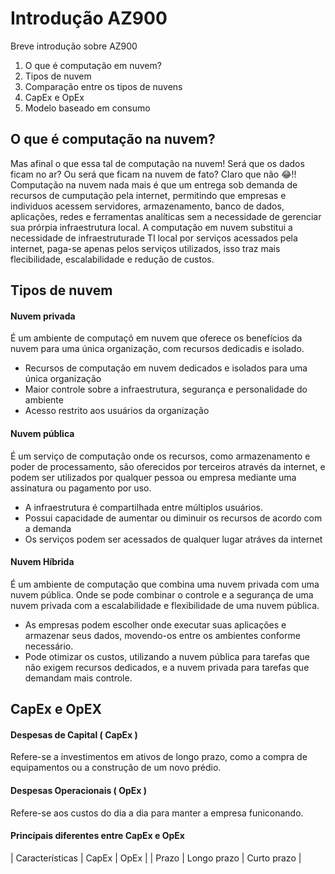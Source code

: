 # Introdução AZ900

Breve introdução sobre AZ900
1. O que é computação em nuvem?
2. Tipos de nuvem
3. Comparação entre os tipos de nuvens
4. CapEx e OpEx
5. Modelo baseado em consumo

## O que é computação na nuvem?

Mas afinal o que essa tal de computação na nuvem! Será que os dados ficam no ar? Ou será que ficam na nuvem de fato? Claro que não 😂!!
Computação na nuvem nada mais é que um entrega sob demanda de recursos de cumputação pela internet, permitindo que empresas e individuos acessem servidores, armazenamento, banco de dados, aplicações, redes e ferramentas analíticas sem a necessidade de gerenciar sua prórpia infraestrutura local.
A computação em nuvem substitui a necessidade de infraestruturade TI local por serviços acessados pela internet, paga-se apenas pelos serviços utilizados, isso traz mais flecibilidade, escalabilidade e redução de custos.

## Tipos de nuvem

#### Nuvem privada

É um ambiente de computaçõ em nuvem que oferece os benefícios da nuvem para uma única organização, com recursos dedicadis e isolado.
* Recursos de computação em nuvem dedicados e isolados para uma única organização
* Maior controle sobre a infraestrutura, segurança e personalidade do ambiente
* Acesso restrito aos usuários da organização

#### Nuvem pública

É um serviço de computação onde os recursos, como armazenamento e poder de processamento, são oferecidos por terceiros através da internet, e podem ser utilizados por qualquer pessoa ou empresa mediante uma assinatura ou pagamento por uso.

* A infraestrutura é compartilhada entre múltiplos usuários.
* Possui capacidade de aumentar ou diminuir os recursos de acordo com a demanda
* Os serviços podem ser acessados de qualquer lugar atráves da internet

#### Nuvem Híbrida

É um ambiente de computação que combina uma nuvem privada com uma nuvem pública. Onde se pode combinar o controle e a segurança de uma nuvem privada com a escalabilidade e flexibilidade de uma nuvem pública.

* As empresas podem escolher onde executar suas aplicações e armazenar seus dados, movendo-os entre os ambientes conforme necessário.
* Pode otimizar os custos, utilizando a nuvem pública para tarefas que não exigem recursos dedicados, e a nuvem privada para tarefas que demandam mais controle.

## CapEx e OpEX

#### Despesas de Capital ( CapEx )

Refere-se a investimentos em ativos de longo prazo, como a compra de equipamentos ou a construção de um novo prédio.

#### Despesas Operacionais ( OpEx )

Refere-se aos custos do dia a dia para manter a empresa funiconando.

#### Princípais diferentes entre CapEx e OpEx

| Características | CapEx | OpEx |
| Prazo | Longo prazo | Curto prazo |

